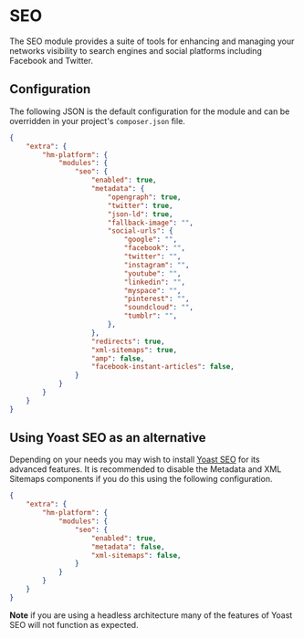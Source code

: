 # SEO

The SEO module provides a suite of tools for enhancing and managing your networks visibility to search engines and social platforms including Facebook and Twitter.

## Configuration

The following JSON is the default configuration for the module and can be overridden in your project's `composer.json` file.

```json
{
	"extra": {
		"hm-platform": {
			"modules": {
				"seo": {
					"enabled": true,
					"metadata": {
						"opengraph": true,
						"twitter": true,
						"json-ld": true,
						"fallback-image": "",
						"social-urls": {
							"google": "",
							"facebook": "",
							"twitter": "",
							"instagram": "",
							"youtube": "",
							"linkedin": "",
							"myspace": "",
							"pinterest": "",
							"soundcloud": "",
							"tumblr": "",
						},
					},
					"redirects": true,
					"xml-sitemaps": true,
					"amp": false,
					"facebook-instant-articles": false,
				}
			}
		}
	}
}
```

## Using Yoast SEO as an alternative

Depending on your needs you may wish to install [Yoast SEO](https://yoast.com/wordpress/plugins/seo/) for its advanced features. It is recommended to disable the Metadata and XML Sitemaps components if you do this using the following configuration.

```json
{
	"extra": {
		"hm-platform": {
			"modules": {
				"seo": {
					"enabled": true,
					"metadata": false,
					"xml-sitemaps": false,
				}
			}
		}
	}
}
```

**Note** if you are using a headless architecture many of the features of Yoast SEO will not function as expected.
